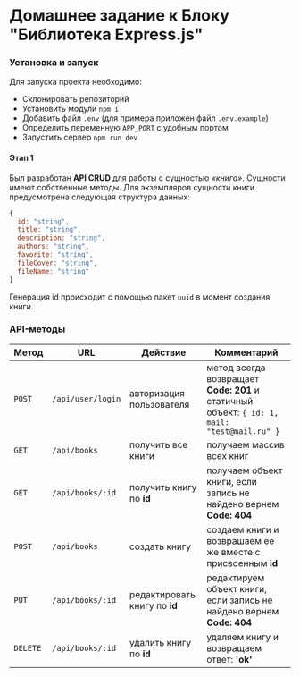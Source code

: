 # Домашнее задание к Блоку "Библиотека Express.js"

### Установка и запуск

Для запуска проекта необходимо:

- Склонировать репозиторий
- Установить модули `npm i`
- Добавить файл `.env` (для примера приложен файл `.env.example`)
- Определить переменную `APP_PORT` с удобным портом
- Запустить сервер `npm run dev`

#### Этап 1

Был разработан **API CRUD** для работы с сущностью _«книга»_. Сущности имеют собственные методы. Для экземпляров сущности книги предусмотрена следующая структура данных:

```javascript
{
  id: "string",
  title: "string",
  description: "string",
  authors: "string",
  favorite: "string",
  fileCover: "string",
  fileName: "string"
}
```

Генерация id происходит с помощью пакет `uuid` в момент создания книги.

### API-методы

| Метод    | URL               | Действие                      | Комментарий                                                                                 |
| -------- | ----------------- | ----------------------------- | ------------------------------------------------------------------------------------------- |
| `POST`   | `/api/user/login` | авторизация пользователя      | метод всегда возвращает **Code: 201** и статичный объект: `{ id: 1, mail: "test@mail.ru" }` |
| `GET`    | `/api/books`      | получить все книги            | получаем массив всех книг                                                                   |
| `GET`    | `/api/books/:id`  | получить книгу по **id**      | получаем объект книги, если запись не найдено вернем **Code: 404**                          |
| `POST`   | `/api/books`      | создать книгу                 | создаем книги и возврашаем ее же вместе с присвоенным **id**                                |
| `PUT`    | `/api/books/:id`  | редактировать книгу по **id** | редактируем объект книги, если запись не найдено вернем **Code: 404**                       |
| `DELETE` | `/api/books/:id`  | удалить книгу по **id**       | удаляем книгу и возвращаем ответ: **'ok'**                                                  |
